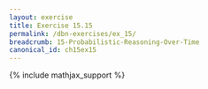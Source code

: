 ```yaml
---
layout: exercise
title: Exercise 15.15
permalink: /dbn-exercises/ex_15/
breadcrumb: 15-Probabilistic-Reasoning-Over-Time
canonical_id: ch15ex15
---
```


{% include mathjax_support %}

